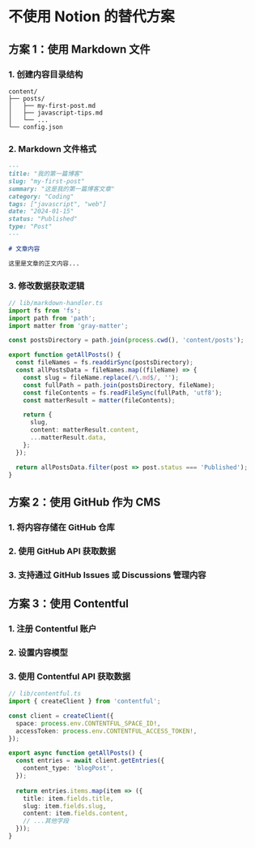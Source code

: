 # 不使用 Notion 的替代方案

## 方案 1：使用 Markdown 文件

### 1. 创建内容目录结构
```
content/
├── posts/
│   ├── my-first-post.md
│   ├── javascript-tips.md
│   └── ...
└── config.json
```

### 2. Markdown 文件格式
```markdown
---
title: "我的第一篇博客"
slug: "my-first-post"
summary: "这是我的第一篇博客文章"
category: "Coding"
tags: ["javascript", "web"]
date: "2024-01-15"
status: "Published"
type: "Post"
---

# 文章内容

这里是文章的正文内容...
```

### 3. 修改数据获取逻辑
```typescript
// lib/markdown-handler.ts
import fs from 'fs';
import path from 'path';
import matter from 'gray-matter';

const postsDirectory = path.join(process.cwd(), 'content/posts');

export function getAllPosts() {
  const fileNames = fs.readdirSync(postsDirectory);
  const allPostsData = fileNames.map((fileName) => {
    const slug = fileName.replace(/\.md$/, '');
    const fullPath = path.join(postsDirectory, fileName);
    const fileContents = fs.readFileSync(fullPath, 'utf8');
    const matterResult = matter(fileContents);

    return {
      slug,
      content: matterResult.content,
      ...matterResult.data,
    };
  });

  return allPostsData.filter(post => post.status === 'Published');
}
```

## 方案 2：使用 GitHub 作为 CMS

### 1. 将内容存储在 GitHub 仓库
### 2. 使用 GitHub API 获取数据
### 3. 支持通过 GitHub Issues 或 Discussions 管理内容

## 方案 3：使用 Contentful

### 1. 注册 Contentful 账户
### 2. 设置内容模型
### 3. 使用 Contentful API 获取数据

```typescript
// lib/contentful.ts
import { createClient } from 'contentful';

const client = createClient({
  space: process.env.CONTENTFUL_SPACE_ID!,
  accessToken: process.env.CONTENTFUL_ACCESS_TOKEN!,
});

export async function getAllPosts() {
  const entries = await client.getEntries({
    content_type: 'blogPost',
  });
  
  return entries.items.map(item => ({
    title: item.fields.title,
    slug: item.fields.slug,
    content: item.fields.content,
    // ...其他字段
  }));
}
``` 